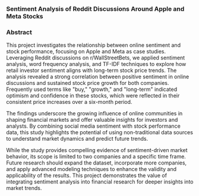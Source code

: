 ### Sentiment Analysis of Reddit Discussions Around Apple and Meta Stocks

### Abstract

This project investigates the relationship between online sentiment and stock performance, focusing on Apple and Meta as case studies. Leveraging Reddit discussions on r/WallStreetBets, we applied sentiment analysis, word frequency analysis, and TF-IDF techniques to explore how retail investor sentiment aligns with long-term stock price trends. The analysis revealed a strong correlation between positive sentiment in online discussions and sustained stock price growth for both companies. Frequently used terms like "buy," "growth," and "long-term" indicated optimism and confidence in these stocks, which were reflected in their consistent price increases over a six-month period.

The findings underscore the growing influence of online communities in shaping financial markets and offer valuable insights for investors and analysts. By combining social media sentiment with stock performance data, this study highlights the potential of using non-traditional data sources to understand market dynamics and predict future trends. 

While the study provides compelling evidence of sentiment-driven market behavior, its scope is limited to two companies and a specific time frame. Future research should expand the dataset, incorporate more companies, and apply advanced modeling techniques to enhance the validity and applicability of the results. This project demonstrates the value of integrating sentiment analysis into financial research for deeper insights into market trends.
